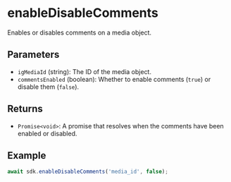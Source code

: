 # enableDisableComments

Enables or disables comments on a media object.

## Parameters

- `igMediaId` (string): The ID of the media object.
- `commentsEnabled` (boolean): Whether to enable comments (`true`) or disable them (`false`).

## Returns

- `Promise<void>`: A promise that resolves when the comments have been enabled or disabled.

## Example

```typescript
await sdk.enableDisableComments('media_id', false);
```